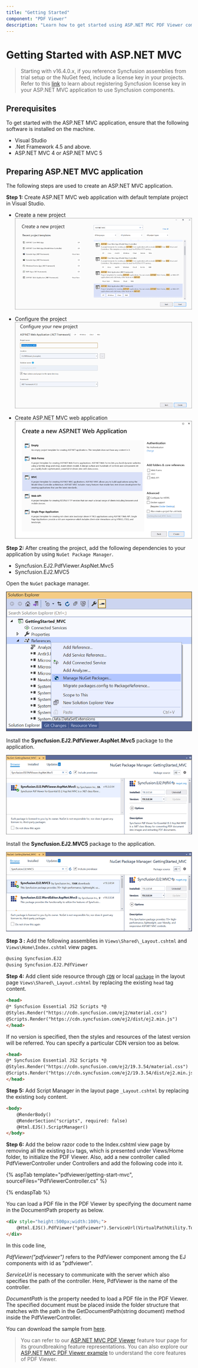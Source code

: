 ```yaml
---
title: "Getting Started"
component: "PDF Viewer"
description: "Learn how to get started using ASP.NET MVC PDF Viewer component through simple steps."
---
```


# Getting Started with ASP.NET MVC

> Starting with v16.4.0.x, if you reference Syncfusion assemblies from trial setup or the NuGet feed, include a license key in your projects. Refer to this [link](https://help.syncfusion.com/common/essential-studio/licensing/license-key) to learn about registering Syncfusion license key in your ASP.NET MVC application to use Syncfusion components.

## Prerequisites

To get started with the ASP.NET MVC application, ensure that the following software is installed on the machine.

* Visual Studio
* .Net Framework 4.5 and above.
* ASP.NET MVC 4 or ASP.NET MVC 5

## Preparing ASP.NET MVC application

The following steps are used to create an ASP.NET MVC application.

**Step 1:** Create ASP.NET MVC web application with default template project in Visual Studio.

* Create a new project
![Create Project](../../pdfviewer/images/create_new_project.png)

* Configure the project
![Configure Project](../../pdfviewer/images/configure_new_project.png)

* Create ASP.NET MVC web application
![Default Template](../../pdfviewer/images/create_mvc_web_app.png)

**Step 2:** After creating the project, add the following dependencies to your application by using `NuGet Package Manager`.

* Syncfusion.EJ2.PdfViewer.AspNet.Mvc5
* Syncfusion.EJ2.MVC5

Open the `NuGet` package manager.

![Add NuGet](../../pdfviewer/images/add_nuget_packages.png)

Install the **Syncfusion.EJ2.PdfViewer.AspNet.Mvc5** package to the application.

![NuGet Demo2](../../pdfviewer/images/nuget_ej2_pdfviewer_aspnet_mvc5.png)

Install the **Syncfusion.EJ2.MVC5** package to the application.

![NuGet Demo1](../../pdfviewer/images/nuget_ej2_mvc5.png)

**Step 3 :** Add the following assemblies in `Views\Shared\_Layout.cshtml` and `Views\Home\Index.cshtml` view pages.

 ```html
@using Syncfusion.EJ2
@using Syncfusion.EJ2.PdfViewer
```

**Step 4:** Add client side resource through [`CDN`](https://cdn.syncfusion.com/ej2/dist/ej2.min.js) or local [`package`](https://www.npmjs.com/package/@syncfusion/ej2) in the layout page `Views\Shared\_Layout.cshtml` by replacing the existing `head` tag content.

```html
<head>
@* Syncfusion Essential JS2 Scripts *@
@Styles.Render("https://cdn.syncfusion.com/ej2/material.css")
@Scripts.Render("https://cdn.syncfusion.com/ej2/dist/ej2.min.js")
</head>
```

If no version is specified, then the styles and resources of the latest version will be referred. You can specify a particular CDN version too as below.

```html
<head>
@* Syncfusion Essential JS2 Scripts *@
@Styles.Render("https://cdn.syncfusion.com/ej2/19.3.54/material.css")
@Scripts.Render("https://cdn.syncfusion.com/ej2/19.3.54/dist/ej2.min.js")
</head>
```

**Step 5:** Add Script Manager in the layout page `_Layout.cshtml` by replacing the existing `body` content.

```html
<body>
    @RenderBody()
    @RenderSection("scripts", required: false)
    @Html.EJS().ScriptManager()
</body>
```

**Step 6:** Add the below razor code to the Index.cshtml view page by removing all the existing `Div` tags, which is presented under Views/Home folder, to initialize the PDF Viewer. Also, add a new controller called PdfViewerController under Controllers and add the following code into it.

{% aspTab template="pdfviewer/getting-start-mvc", sourceFiles="PdfViewerController.cs" %}

{% endaspTab %}

You can load a PDF file in the PDF Viewer by specifying the document name in the DocumentPath property as below.

```html
<div style="height:500px;width:100%;">
    @Html.EJS().PdfViewer("pdfviewer").ServiceUrl(VirtualPathUtility.ToAbsolute("~/PdfViewer/")).DocumentPath("PDF_Succinctly.pdf").Render()
</div>
```

In this code line,

*PdfViewer("pdfviewer")* refers to the PdfViewer component among the EJ components with id as "pdfviewer".

*ServiceUrl* is necessary to communicate with the server which also specifies the path of the controller. Here, PdfViewer is the name of the controller.

*DocumentPath* is the property needed to load a PDF file in the PDF Viewer. The specified document must be placed inside the folder structure that matches with the path in the GetDocumentPath(string document) method inside the PdfViewerController.

You can download the sample from [here](https://www.syncfusion.com/downloads/support/directtrac/general/ze/GettingStarted_MVC-1781406184).

> You can refer to our [ASP.NET MVC PDF Viewer](https://www.syncfusion.com/aspnet-mvc-ui-controls/pdf-viewer) feature tour page for its groundbreaking feature representations. You can also explore our [ASP.NET MVC PDF Viewer example](https://ej2.syncfusion.com/aspnetmvc/PdfViewer/Default#/material) to understand the core features of PDF Viewer.